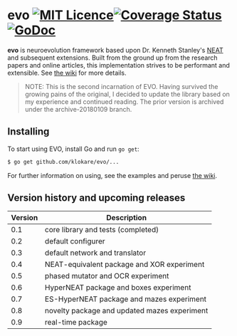 evo [![MIT Licence](https://badges.frapsoft.com/os/mit/mit.png?v=103)](https://opensource.org/licenses/mit-license.php)[![Coverage Status](https://coveralls.io/repos/github/klokare/evo/badge.svg?branch=master)](https://coveralls.io/github/klokare/evo?branch=master) [![GoDoc](https://godoc.org/github.com/klokare/evo?status.svg)](https://godoc.org/github.com/klokare/evo)
====

**evo** is neuroevolution framework based upon Dr. Kenneth Stanley's [NEAT](https://www.cs.ucf.edu/~kstanley/neat.html) and subsequent extensions. Built from the ground up from the research papers and online articles, this implementation strives to be performant and extensible. See [the wiki](https://github.com/klokare/evo/wiki) for more details.

> NOTE: This is the second incarnation of EVO. Having survived the growing pains of the original, I decided to update the library based on my experience and continued reading. The prior version is archived under the archive-20180109 branch.

## Installing
To start using EVO, install Go and run `go get`:

```sh
$ go get github.com/klokare/evo/...
```

For further information on using, see the examples and peruse [the wiki](https://github.com/klokare/evo/wiki).

## Version history and upcoming releases
Version|Description
-------|-----------
0.1|core library and tests (completed)
0.2|default configurer
0.3|default network and translator
0.4|NEAT-equivalent package and XOR experiment
0.5|phased mutator and OCR experiment
0.6|HyperNEAT package and boxes experiment
0.7|ES-HyperNEAT package and mazes experiment
0.8|novelty package and updated mazes experiment
0.9|real-time package
